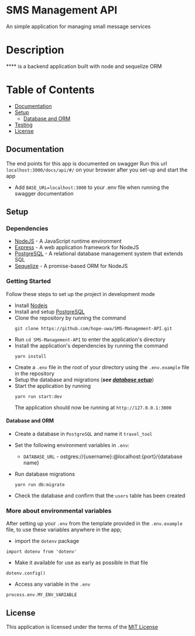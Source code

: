 # SMS Management API



An simple application for managing small message services

# Description

**** is a backend application built with node and sequelize ORM

# Table of Contents

- [Documentation](#documentation)
- [Setup](#setup)
  - [Database and ORM](#database-and-orm)
- [Testing](#testing)
- [License](#license)

## Documentation

The end points for this app is documented on swagger 
Run this url `localhost:3000/docs/api/#/` on your browser after you set-up and start the app 
* Add `BASE_URL=localhost:3000` to your .env file when running the swagger documentation

## Setup

### Dependencies

- [NodeJS](https://github.com/nodejs/node) - A JavaScript runtime environment
- [Express](https://github.com/expressjs/express) - A web application framework for NodeJS
- [PostgreSQL](https://github.com/postgres/postgres) - A relational database management system that extends SQL
- [Sequelize](https://github.com/sequelize/sequelize) - A promise-based ORM for NodeJS


### Getting Started

Follow these steps to set up the project in development mode

- Install [Nodejs](https://nodejs.org/en/download/)
- Install and setup [PostgreSQL](https://www.postgresql.org/)
- Clone the repository by running the command
  ```
  git clone https://github.com/hope-uwa/SMS-Management-API.git
  ```
- Run `cd SMS-Management-API` to enter the application's directory
- Install the application's dependencies by running the command
  ```
  yarn install
  ```
- Create a `.env` file in the root of your directory using the `.env.example` file in the repository
- Setup the database and migrations (**_see [database setup](#database-and-orm, 'setting up database')_**)
- Start the application by running
  ```
  yarn run start:dev
  ```
  The application should now be running at `http://127.0.0.1:3000`

#### Database and ORM

- Create a database in `PostgreSQL` and name it `travel_tool`
- Set the following environment variables in `.env`:

  - `DATABASE_URL` - ostgres://{username}:@localhost:{port}/{database name}
 

- Run database migrations
  ```
  yarn run db:migrate
  ```
- Check the database and confirm that the `users` table has been created

### More about environmental variables

After setting up your `.env` from the template provided in the `.env.example` file,
to use these variables anywhere in the app;

- import the `dotenv` package

```
import dotenv from 'dotenv'
```

- Make it available for use as early as possible in that file

```
dotenv.config()
```

- Access any variable in the `.env`

```
process.env.MY_ENV_VARIABLE
```

## License

This application is licensed under the terms of the [MIT License](https://github.com/andela/travel_tool_back/blob/develop/LICENSE)

